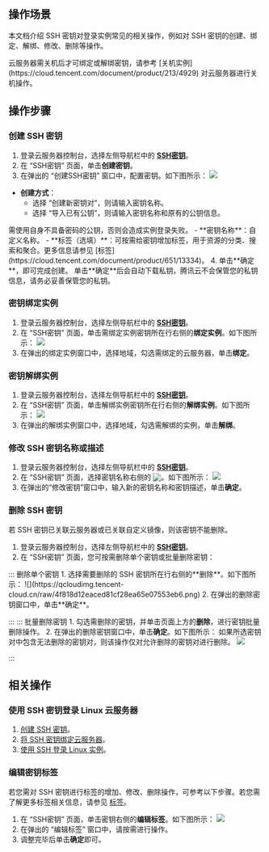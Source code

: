 ## 操作场景
本文档介绍 SSH 密钥对登录实例常见的相关操作，例如对 SSH 密钥的创建、绑定、解绑、修改、删除等操作。


<dx-alert infotype="notice" title="">
云服务器需关机后才可绑定或解绑密钥，请参考 [关机实例](https://cloud.tencent.com/document/product/213/4929) 对云服务器进行关机操作。
</dx-alert>



## 操作步骤

### 创建 SSH 密钥[](id:creatSSH)
1. 登录云服务器控制台，选择左侧导航栏中的 **[SSH密钥](https://console.cloud.tencent.com/cvm/sshkey)**。
2. 在 “SSH密钥” 页面，单击**创建密钥**。
3. 在弹出的 “创建SSH密钥” 窗口中，配置密钥。如下图所示：
![](https://qcloudimg.tencent-cloud.cn/raw/9df80136b7aefd2f079367105bb0166d.png)
 - **创建方式**：
    - 选择 “创建新密钥对”，则请输入密钥名称。
    - 选择 “导入已有公钥”，则请输入密钥名称和原有的公钥信息。
<dx-alert infotype="notice" title="">
需使用自身不具备密码的公钥，否则会造成实例登录失败。
</dx-alert>
 - **密钥名称**：自定义名称。
 - **标签（选填）**：可按需给密钥增加标签，用于资源的分类、搜索和聚合。更多信息请参见 [标签](https://cloud.tencent.com/document/product/651/13334)。
4. 单击**确定**，即可完成创建。
<dx-alert infotype="notice" title="">
单击**确定**后会自动下载私钥，腾讯云不会保管您的私钥信息，请务必妥善保管您的私钥。
</dx-alert>




### 密钥绑定实例[](id:bindingSSH)
1. 登录云服务器控制台，选择左侧导航栏中的 **[SSH密钥](https://console.cloud.tencent.com/cvm/sshkey)**。
2. 在 “SSH密钥” 页面，单击需绑定实例密钥所在行右侧的**绑定实例**。如下图所示：
![](https://qcloudimg.tencent-cloud.cn/raw/d522b51edb289350e56085023d1c928b.png)
3. 在弹出的绑定实例窗口中，选择地域，勾选需绑定的云服务器，单击**绑定**。


### 密钥解绑实例
1. 登录云服务器控制台，选择左侧导航栏中的 **[SSH密钥](https://console.cloud.tencent.com/cvm/sshkey)**。
2. 在 “SSH密钥” 页面，单击解绑实例密钥所在行右侧的**解绑实例**。如下图所示：
![](https://qcloudimg.tencent-cloud.cn/raw/e04b1f72a9c210062ecca0926855311b.png)
3. 在弹出的解绑实例窗口中，选择地域，勾选需解绑的实例，单击**解绑**。


### 修改 SSH 密钥名称或描述
1. 登录云服务器控制台，选择左侧导航栏中的 **[SSH密钥](https://console.cloud.tencent.com/cvm/sshkey)**。
2. 在 “SSH密钥” 页面，选择密钥名称右侧的 <img  style="margin:-3px 0px" src="https://main.qcloudimg.com/raw/9db81482f9242417d94a04f314b42b19.png"/>。如下图所示：
![](https://qcloudimg.tencent-cloud.cn/raw/4fb25cd3978cd8c66c31959aad676dd9.png)
3. 在弹出的“修改密钥”窗口中，输入新的密钥名称和密钥描述，单击**确定**。


### 删除 SSH 密钥

<dx-alert infotype="notice" title="">
若 SSH 密钥已关联云服务器或已关联自定义镜像，则该密钥不能删除。
</dx-alert>


1. 登录云服务器控制台，选择左侧导航栏中的 **[SSH密钥](https://console.cloud.tencent.com/cvm/sshkey)**。
2. 在 “SSH密钥” 页面，您可按需删除单个密钥或批量删除密钥：
<dx-tabs>
::: 删除单个密钥
    1. 选择需要删除的 SSH 密钥所在行右侧的**删除**。如下图所示：
![](https://qcloudimg.tencent-cloud.cn/raw/4f818d12eaced81cf28ea65e07553eb6.png)
    2. 在弹出的删除密钥窗口中，单击**确定**。
    
:::
::: 批量删除密钥
    1. 勾选需删除的密钥，并单击页面上方的**删除**，进行密钥批量删除操作。
    2. 在弹出的删除密钥窗口中，单击**确定**。如下图所示：
    如果所选密钥对中包含无法删除的密钥对，则该操作仅对允许删除的密钥对进行删除。
![](https://qcloudimg.tencent-cloud.cn/raw/c7ffc2842ce04426869cd4ad89e613ef.png)
		
:::
</dx-tabs>



## 相关操作


### 使用 SSH 密钥登录 Linux 云服务器

1. [创建 SSH 密钥](#creatSSH)。
2. [将 SSH 密钥绑定云服务器](#bindingSSH)。
3. [使用 SSH 登录 Linux 实例](https://cloud.tencent.com/document/product/213/35700)。


### 编辑密钥标签

若您需对 SSH 密钥进行标签的增加、修改、删除操作，可参考以下步骤。若您需了解更多标签相关信息，请参见 [标签](https://cloud.tencent.com/document/product/651/13334)。 

1. 在 “SSH密钥” 页面，单击密钥右侧的**编辑标签**。如下图所示：
![](https://qcloudimg.tencent-cloud.cn/raw/cada9cc1f72d11e8c5c637a309d99fa9.png)
2. 在弹出的 “编辑标签” 窗口中，请按需进行操作。
3. 调整完毕后单击**确定**即可。
